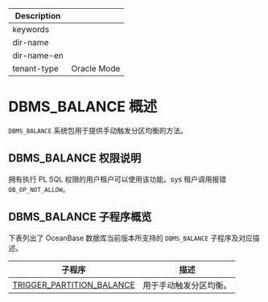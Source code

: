 | Description   |                 |
|---------------|-----------------|
| keywords      |                 |
| dir-name      |                 |
| dir-name-en   |                 |
| tenant-type   | Oracle Mode     |

# DBMS_BALANCE 概述

`DBMS_BALANCE` 系统包用于提供手动触发分区均衡的方法。

## DBMS_BALANCE 权限说明

拥有执行 PL SQL 权限的用户租户可以使用该功能。sys 租户调用报错 `OB_OP_NOT_ALLOW`。

## DBMS_BALANCE 子程序概览

下表列出了 OceanBase 数据库当前版本所支持的 `DBMS_BALANCE` 子程序及对应描述。

| 子程序 | 描述 |
| --- | --- |
|[TRIGGER_PARTITION_BALANCE](200.trigger-partition-balance-oracle.md)|用于手动触发分区均衡。|